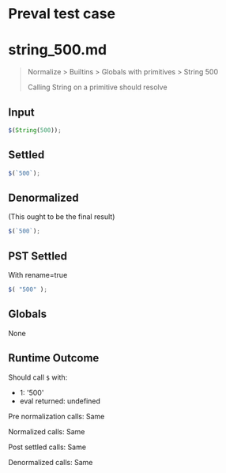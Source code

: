 # Preval test case

# string_500.md

> Normalize > Builtins > Globals with primitives > String 500
>
> Calling String on a primitive should resolve

## Input

`````js filename=intro
$(String(500));
`````


## Settled


`````js filename=intro
$(`500`);
`````


## Denormalized
(This ought to be the final result)

`````js filename=intro
$(`500`);
`````


## PST Settled
With rename=true

`````js filename=intro
$( "500" );
`````


## Globals


None


## Runtime Outcome


Should call `$` with:
 - 1: '500'
 - eval returned: undefined

Pre normalization calls: Same

Normalized calls: Same

Post settled calls: Same

Denormalized calls: Same
